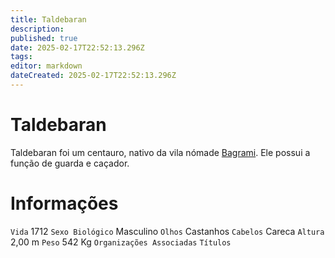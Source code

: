 ```yaml
---
title: Taldebaran
description: 
published: true
date: 2025-02-17T22:52:13.296Z
tags: 
editor: markdown
dateCreated: 2025-02-17T22:52:13.296Z
---
```


# Taldebaran
Taldebaran foi um centauro, nativo da vila nómade [Bagrami](/lugares/plano-material/drafeon/sudoeste-de-drafeon/bagrami). Ele possui a função de guarda e caçador.

# Informações
`Vida` 1712 
`Sexo Biológico` Masculino
`Olhos` Castanhos
`Cabelos` Careca
`Altura` 2,00 m
`Peso` 542 Kg
`Organizações Associadas` 
`Títulos` 